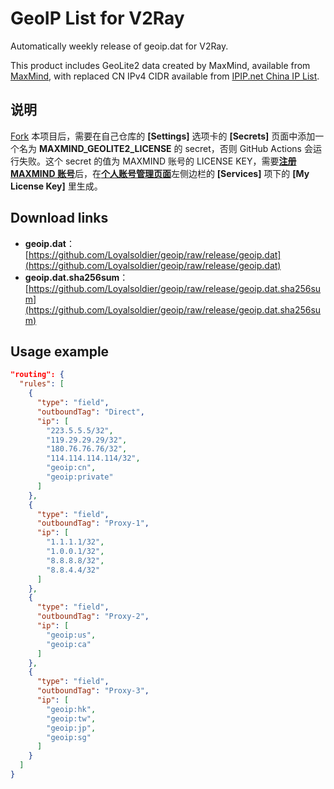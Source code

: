 # GeoIP List for V2Ray

Automatically weekly release of geoip.dat for V2Ray.

This product includes GeoLite2 data created by MaxMind, available from [MaxMind](http://www.maxmind.com/), with replaced CN IPv4 CIDR available from [IPIP.net China IP List](https://github.com/17mon/china_ip_list/blob/master/china_ip_list.txt).

## 说明

[Fork](https://github.com/Loyalsoldier/geoip/fork) 本项目后，需要在自己仓库的 **[Settings]** 选项卡的 **[Secrets]** 页面中添加一个名为 **MAXMIND_GEOLITE2_LICENSE** 的 secret，否则 GitHub Actions 会运行失败。这个 secret 的值为 MAXMIND 账号的 LICENSE KEY，需要[**注册 MAXMIND 账号**](https://www.maxmind.com/en/geolite2/signup)后，在[**个人账号管理页面**](https://www.maxmind.com/en/account)左侧边栏的 **[Services]** 项下的 **[My License Key]** 里生成。

## Download links

- **geoip.dat**：[https://github.com/Loyalsoldier/geoip/raw/release/geoip.dat](https://github.com/Loyalsoldier/geoip/raw/release/geoip.dat)
- **geoip.dat.sha256sum**：[https://github.com/Loyalsoldier/geoip/raw/release/geoip.dat.sha256sum](https://github.com/Loyalsoldier/geoip/raw/release/geoip.dat.sha256sum)

## Usage example

```json
"routing": {
  "rules": [
    {
      "type": "field",
      "outboundTag": "Direct",
      "ip": [
        "223.5.5.5/32",
        "119.29.29.29/32",
        "180.76.76.76/32",
        "114.114.114.114/32",
        "geoip:cn",
        "geoip:private"
      ]
    },
    {
      "type": "field",
      "outboundTag": "Proxy-1",
      "ip": [
        "1.1.1.1/32",
        "1.0.0.1/32",
        "8.8.8.8/32",
        "8.8.4.4/32"
      ]
    },
    {
      "type": "field",
      "outboundTag": "Proxy-2",
      "ip": [
        "geoip:us",
        "geoip:ca"
      ]
    },
    {
      "type": "field",
      "outboundTag": "Proxy-3",
      "ip": [
        "geoip:hk",
        "geoip:tw",
        "geoip:jp",
        "geoip:sg"
      ]
    }
  ]
}
```
